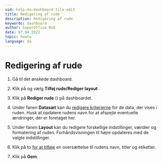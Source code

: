 ```yaml
---
uid: help-da-dashboard-tile-edit
title: Redigering af rude
description: Redigering af rude
keywords: dashboard
author: SuperOffice RnD
date: 07.04.2022
topic: howto
language: da
---
```


# Redigering af rude

1. Gå til det ønskede dashboard.

2. Klik på <i class="ph ph-dots-three-circle-vertical" aria-label="Task button"></i> og vælg **Tilføj rude/Rediger layout** .

3. Klik på **Rediger rude** (<i class="ph ph-note-pencil" aria-hidden="true"></i>) på dashboardet.

4. Under fanen **Datasæt** kan du [redigere kriterierne][1] for de data, der vises i ruden. Husk at opdatere rudens navn for at afspejle eventuelle ændringer, der er foretaget her.

5. Under fanen **Layout** kan du redigere forskellige indstillinger, værdier og formatering af ruden. Forhåndsvisningen til højre opdateres med de valgte indstillinger.

6. Klik på <i class="ph ph-translate" aria-label="Translate"></i> to [for at tilføje][2] en oversættelse til rudens navn, titler og etiketter.

7. Klik på **Gem**.

<!-- Referenced links -->
[1]: ../../search-options/learn/search-criteria.md
[2]: ../../globalization-and-localization/learn/translate-fields.md
